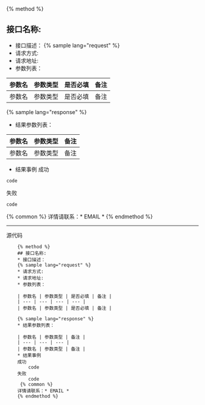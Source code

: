 {% method %}
## 接口名称:
* 接口描述：
{% sample lang="request" %}
* 请求方式:
* 请求地址:
* 参数列表：

| 参数名 | 参数类型 | 是否必填 | 备注 |
| --- | --- | --- | --- |
| 参数名 | 参数类型 | 是否必填 | 备注 |

{% sample lang="response" %}
* 结果参数列表：

| 参数名 | 参数类型 | 备注 |
| --- | --- | --- |
| 参数名 | 参数类型 | 备注 |
* 结果事例
成功 
```
code
```
失败
```
code
```
{% common %}
详情请联系：* EMAIL *
{% endmethod %}

------
源代码
```
    {% method %}
    ## 接口名称:
    * 接口描述：
    {% sample lang="request" %}
    * 请求方式:
    * 请求地址:
    * 参数列表：
    
    | 参数名 | 参数类型 | 是否必填 | 备注 |
    | --- | --- | --- | --- |
    | 参数名 | 参数类型 | 是否必填 | 备注 |
    
    {% sample lang="response" %}
    * 结果参数列表：
    
    | 参数名 | 参数类型 | 备注 |
    | --- | --- | --- |
    | 参数名 | 参数类型 | 备注 |
    * 结果事例
    成功  
        code   
    失败
        code
     {% common %}
    详情请联系：* EMAIL *
    {% endmethod %}
```